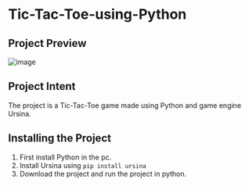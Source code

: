 # Tic-Tac-Toe-using-Python

## Project Preview
![image](https://user-images.githubusercontent.com/48053472/157039527-abd65d81-d4d0-4baf-a2a9-a0820228e3da.png)

## Project Intent
The project is a Tic-Tac-Toe game made using Python and game engine Ursina. 

## Installing the Project
1. First install Python in the pc.
2. Install Ursina using `pip install ursina`
3. Download the project and run the project in python.
